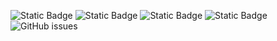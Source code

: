 ![Static Badge](https://img.shields.io/badge/blacklists-60-000000) ![Static Badge](https://img.shields.io/badge/blacklisted-3021531-cc0000) ![Static Badge](https://img.shields.io/badge/whitelisted-2243-00CC00) ![Static Badge](https://img.shields.io/badge/streaming_blacklist-28107-000000) ![GitHub issues](https://img.shields.io/github/issues/fabriziosalmi/blacklists)
